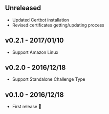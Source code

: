 ## Unreleased
- Updated Certbot installation
- Revised certificates getting/updating process

## v0.2.1 - 2017/01/10
- Support Amazon Linux

## v0.2.0 - 2016/12/18
- Support Standalone Challenge Type

## v0.1.0 - 2016/12/18
- First release :tada:
